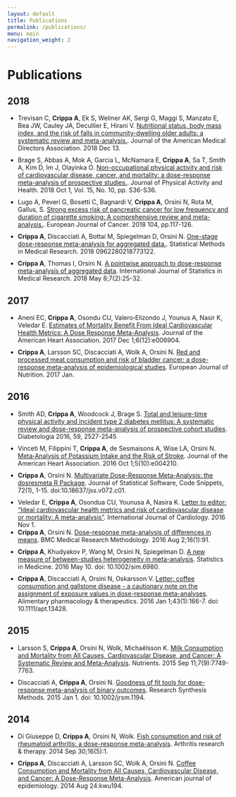 ```yaml
---
layout: default
title: Publications
permalink: /publications/
menu: main
navigation_weight: 2
---
```


Publications
========

## 2018

<ul class="fa-ul">
  <li><a href="" target="_blank"><i class="fa-li fa fa-file-text"></i></a> 
Trevisan C, <b>Crippa A</b>, Ek S, Welmer AK, Sergi G, Maggi S, Manzato E, Bea JW, Cauley JA, Decullier E, Hirani V. <a href="" target="_blank"> Nutritional status, body mass index, and the risk of falls in community-dwelling older adults: a systematic review and meta-analysis.</a>. Journal of the American Medical Directors Association. 2018 Dec 13.
</li>
<div style="height:10px"></div>

  <li><a href="" target="_blank"><i class="fa-li fa fa-file-text"></i></a> 
Brage S, Abbas A, Mok A, Garcia L, McNamara E, <b>Crippa A</b>, Sa T, Smith A, Kim D, Im J, Olayinka O. <a href="" target="_blank"> Non-occupational physical activity and risk of cardiovascular disease, cancer, and mortality: a dose-response meta-analysis of prospective studies.</a>. Journal of Physical Activity and Health. 2018 Oct 1, Vol. 15, No. 10, pp. S36-S36. 
</li>
<div style="height:10px"></div>

  <li><a href="" target="_blank"><i class="fa-li fa fa-file-text"></i></a> 
Lugo A, Peveri G, Bosetti C, Bagnardi V, <b>Crippa A</b>, Orsini N, Rota M, Gallus, S. <a href="https://www.ncbi.nlm.nih.gov/pubmed/30347287" target="_blank"> Strong excess risk of pancreatic cancer for low frequency and duration of cigarette smoking: A comprehensive review and meta-analysis.</a>. European Journal of Cancer. 2018 104, pp.117-126. 
</li>
<div style="height:10px"></div>

<li><a href="https://www.researchgate.net/publication/325065533_One-stage_dose-response_meta-analysis_for_aggregated_data" target="_blank"><i class="fa-li fa fa-file-text"></i></a> 
<b>Crippa A</b>, Discacciati A, Bottai M, Spiegelman D, Orsini N. <a href="https://www.ncbi.nlm.nih.gov/pubmed/29742975" target="_blank"> One-stage dose-response meta-analysis for aggregated data.</a>. Statistical Methods in Medical Research. 2018 0962280218773122. 
</li>
<div style="height:10px"></div>
	
<li><a href="https://www.researchgate.net/publication/325021574_A_Pointwise_Approach_to_Dose-Response_Meta-Analysis_of_Aggregated_Data?_sg=_ZP4cld17tNfOel7QGlgk-B8iWlIXKz5_BX0PEWRMm793cBjoHfIw4vKJkXJYDNA3E0EvlXvLk2mOwWTQijviki3sCFAWmCtewPO7y4K.CrnzXSR5F1kxRhOknFDvP-Iom7_TDDoWD88NrZMZT_sxjOjTSdpjEPQRiRDXCY39eyiwCHlTSynn2x3p2v7DEg" target="_blank"><i class="fa-li fa fa-file-text"></i></a> 
<b>Crippa A</b>, Thomas I, Orsini N. <a href="" target="_blank"> A pointwise approach to dose-response meta-analysis of aggregated data</a>. International Journal of Statistics in Medical Research. 2018 May 8;7(2):25-32.
</li>

</ul>


## 2017

<ul class="fa-ul">

<li><a href="" target="_blank"><i class="fa-li fa fa-file-text"></i></a> 
Aneni EC, <b>Crippa A</b>, Osondu CU, Valero‐Elizondo J, Younus A, Nasir K, Veledar E. <a href="https://www.ncbi.nlm.nih.gov/pubmed/?term=Estimates+of+Mortality+Benefit+From+Ideal+Cardiovascular+Health+Metrics%3A+A+Dose+Response+Meta-Analysis" target="_blank"> Estimates of Mortality Benefit From Ideal Cardiovascular Health Metrics: A Dose Response Meta-Analysis</a>. Journal of the American Heart Association. 2017 Dec 1;6(12):e006904.
</li>
<div style="height:10px"></div>
	
<li><a href="https://www.researchgate.net/publication/311864288_Red_and_processed_meat_consumption_and_risk_of_bladder_cancer_a_dose-response_meta-analysis_of_epidemiological_studies" target="_blank"><i class="fa-li fa fa-file-text"></i></a> 
<b>Crippa A</b>, Larsson SC, Discacciati A, Wolk A, Orsini N. <a href="https://www.ncbi.nlm.nih.gov/pubmed/?term=Red+and+processed+meat+consumption+and+risk+of+bladder+cancer%3A+a+dose%E2%80%93response+meta-analysis+of+epidemiological+studies" target="_blank"> Red and processed meat consumption and risk of bladder cancer: a dose-response meta-analysis of epidemiological studies</a>. European Journal of Nutrition. 2017 Jan.
</li>
</ul>


## 2016

<ul class="fa-ul">

<li><a href="https://www.researchgate.net/publication/309189255_Physical_activity_and_incident_type_2_diabetes_mellitus_a_systematic_review_and_dose-response_meta-analysis_of_prospective_cohort_studies" target="_blank"><i class="fa-li fa fa-file-text"></i></a>
Smith AD, <b>Crippa A</b>, Woodcock J, Brage S. <a href="https://www.ncbi.nlm.nih.gov/pubmed/27747395"  target="_blank">Total and leisure-time physical activity and incident type 2 diabetes mellitus: A systematic review and dose-response meta-analysis of prospective cohort studies</a>. Diabetologia 2016, 59, 2527-2545
</li>
<div style="height:10px"></div>

<li><a href="http://jaha.ahajournals.org/content/5/10/e004210.full.pdf+html" target="_blank"><i class="fa-li fa fa-file-text"></i></a> 
Vinceti M, Filippini T, <b>Crippa A</b>, de Sesmaisons A, Wise LA, Orsini N. <a href="https://www.ncbi.nlm.nih.gov/pubmed/27792643" target="_blank">Meta‐Analysis of Potassium Intake and the Risk of Stroke</a>. Journal of the American Heart Association. 2016 Oct 1;5(10):e004210.
</li>
<div style="height:10px"></div>

<li><a href="/downloads/jss1256.pdf" target="_blank"><i class="fa-li fa fa-file-text"></i></a> 
<b>Crippa A</b>, Orsini N. <a href="https://www.jstatsoft.org/article/view/v072c01/0" target="_blank">Multivariate Dose-Response Meta-Analysis: the dosresmeta R Package</a>. Journal of Statistical Software, Code Snippets, 72(1), 1-15. doi:10.18637/jss.v072.c01.
</li>
<div style="height:10px"></div>

  <li><a href="https://www.researchgate.net/publication/305892213_Letter_to_editor_Ideal_cardiovascular_health_metrics_and_risk_of_cardiovascular_disease_or_mortality_A_meta-analysis" target="_blank"><i class="fa-li fa fa-file-text"></i></a> 
Veledar E, <b>Crippa A</b>, Osondua CU, Younusa A, Nasira K. <a href="https://www.ncbi.nlm.nih.gov/pubmed/27521549" target="_blank"> Letter to editor: “Ideal cardiovascular health metrics and risk of cardiovascular disease or mortality: A meta-analysis”</a>. International Journal of Cardiology. 2016 Nov 1.
</li>

  <li><a href="https://www.researchgate.net/publication/305804878_Dose-response_meta-analysis_of_differences_in_means" target="_blank"><i class="fa-li fa fa-file-text"></i></a> 
<b>Crippa A</b>, Orsini N. <a href="https://www.ncbi.nlm.nih.gov/pubmed/27485429" target="_blank"> Dose-response meta-analysis of differences in means</a>. BMC Medical Research Methodology. 2016 Aug 2;16(1):91.
</li>
<div style="height:10px"></div>

  <li><a href="https://www.researchgate.net/publication/302910748_A_new_measure_of_between-studies_heterogeneity_in_meta-analysis" target="_blank"><i class="fa-li fa fa-file-text"></i></a> 
<b>Crippa A</b>, Khudyakov P, Wang M, Orsini N, Spiegelman D. <a href="http://www.ncbi.nlm.nih.gov/pubmed/27161124" target="_blank"> A new measure of between-studies heterogeneity in meta-analysis</a>. Statistics in Medicine. 2016 May 10. doi: 10.1002/sim.6980. 
</li>
<div style="height:10px"></div>

  <li><a href="https://www.researchgate.net/publication/286035338_Letter_Coffee_consumption_and_gallstone_disease_-_A_cautionary_note_on_the_assignment_of_exposure_values_in_dose-response_meta-analyses" target="_blank"><i class="fa-li fa fa-file-text"></i></a> 
<b>Crippa A</b>, Discacciati A, Orsini N, Oskarsson V. <a href="http://www.ncbi.nlm.nih.gov/pubmed/26638932" target="_blank"> Letter: coffee consumption and gallstone disease - a cautionary note on the assignment of exposure values in dose-response meta-analyses</a>. Alimentary pharmacology & therapeutics. 2016 Jan 1;43(1):166-7. doi: 10.1111/apt.13428.
</li>
</ul>



## 2015

<ul class="fa-ul">
  <li><a href="https://www.researchgate.net/publication/282041424_Milk_Consumption_and_Mortality_from_All_Causes_Cardiovascular_Disease_and_Cancer_A_Systematic_Review_and_Meta-Analysis" target="_blank"><i class="fa-li fa fa-file-text"></i></a> 
Larsson S, <b>Crippa A</b>, Orsini N, Wolk, Michaëlsson K. <a href="http://www.ncbi.nlm.nih.gov/pubmed/26378576" target="_blank"> Milk Consumption and Mortality from All Causes, Cardiovascular Disease, and Cancer: A Systematic Review and Meta-Analysis</a>. Nutrients. 2015 Sep 11;7(9):7749-7763.
</li>
<div style="height:10px"></div>

  <li><a href="http://onlinelibrary.wiley.com/doi/10.1002/jrsm.1194/pdf" target="_blank"><i class="fa-li fa fa-file-text"></i></a> 
Discacciati A, <b>Crippa A</b>, Orsini N. <a href="http://www.ncbi.nlm.nih.gov/pubmed/26679736" target="_blank"> Goodness of fit tools for dose-response meta-analysis of binary outcomes</a>. Research Synthesis Methods. 2015 Jan 1. doi: 10.1002/jrsm.1194.
</li>
</ul>



## 2014

<ul class="fa-ul">
  <li><a href="https://www.researchgate.net/publication/266324813_Fish_consumption_and_risk_of_rheumatoid_arthritis_A_dose-response_meta-analysis" target="_blank"><i class="fa-li fa fa-file-text"></i></a> 
Di Giuseppe D, <b>Crippa A</b>, Orsini N, Wolk. <a href="http://www.ncbi.nlm.nih.gov/pubmed/25267142" target="_blank"> Fish consumption and risk of rheumatoid arthritis: a dose-response meta-analysis</a>. Arthritis research & therapy. 2014 Sep 30;16(5):1.
</li>
<div style="height:10px"></div>

  <li><a href="https://www.researchgate.net/publication/265054425_Coffee_Consumption_and_Mortality_From_All_Causes_Cardiovascular_Disease_and_Cancer_A_Dose-Response_Meta-Analysis?ev=prf_pub" target="_blank"><i class="fa-li fa fa-file-text"></i></a> 
<b>Crippa A</b>, Discacciati A, Larsson SC, Wolk A, Orsini N. <a href="http://www.ncbi.nlm.nih.gov/pubmed/25156996" target="_blank"> Coffee Consumption and Mortality from All Causes, Cardiovascular Disease, and Cancer: A Dose-Response Meta-Analysis</a>. American journal of epidemiology. 2014 Aug 24:kwu194.
</li>
</ul>
